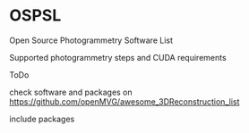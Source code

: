 # OSPSL
Open Source Photogrammetry Software List

Supported photogrammetry steps and CUDA requirements

ToDo

check software and packages on https://github.com/openMVG/awesome_3DReconstruction_list

include packages
